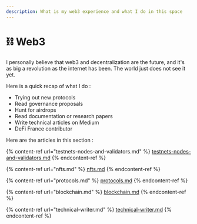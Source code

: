 ```yaml
---
description: What is my web3 experience and what I do in this space
---
```


# ⛓ Web3

I personally believe that web3 and decentralization are the future, and it's as big a revolution as the internet has been. The world just does not see it yet.

Here is a quick recap of what I do :

* Trying out new protocols
* Read governance proposals
* Hunt for airdrops
* Read documentation or research papers
* Write technical articles on Medium
* DeFi France contributor

Here are the articles in this section :

{% content-ref url="testnets-nodes-and-validators.md" %}
[testnets-nodes-and-validators.md](testnets-nodes-and-validators.md)
{% endcontent-ref %}

{% content-ref url="nfts.md" %}
[nfts.md](nfts.md)
{% endcontent-ref %}

{% content-ref url="protocols.md" %}
[protocols.md](protocols.md)
{% endcontent-ref %}

{% content-ref url="blockchain.md" %}
[blockchain.md](blockchain.md)
{% endcontent-ref %}

{% content-ref url="technical-writer.md" %}
[technical-writer.md](technical-writer.md)
{% endcontent-ref %}

